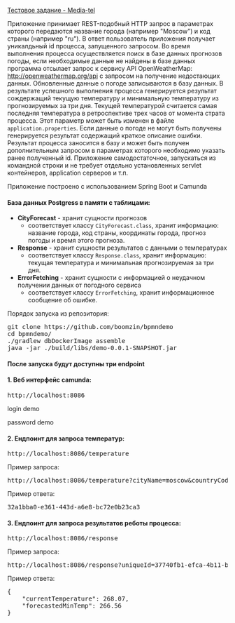 [Тестовое задание  - Media-tel](https://github.com/boomzin/mediateltesttask)

Приложение принимает REST-подобный HTTP запрос в параметрах которого передаются название города (например "Moscow") и код страны (например "ru").
В ответ пользователь приложения получает уникалдьный id процесса, запущенного запросом.
Во время выполнения процесса осуществляется поиск в базе данных прогнозов погоды, если необходимые данные не найдены в базе данных
программа отсылает запрос к сервису API OpenWeatherMap: http://openweathermap.org/api с запросом на получение недостающих данных. 
Обновленные данные о погоде записываются в базу данных.
В результате успешного выполнения процесса генерируется результат сождержащий текущую температуру и минимальную температуру из прогнозируемых за три дня.
Текущей температурой считается самая последняя температура в ретроспективе трех часов от момента страта процесса.
Этот параметр может быть изменен в файле `application.properties`.
Если данные о погоде не могут быть получены генерируется результат содержащий краткое описание ошибки.
Результат процесса заносится в базу и может быть получен дополнительным запросом в параметрах которого необходимо указать ранее полученный id.
Приложение самодостаточное, запускаться из командной строки и не требует отдельно установленных servlet контейнеров, application серверов и т.п.

Приложение построено с использованием Spring Boot и Camunda

#### База данных Postgress в памяти с таблицами:
- **CityForecast** - хранит сущности прогнозов
    - соответствует классу `CityForecast.class`, хранит информацию: название города, код страны, координаты города, прогноз погоды и время этого прогноза.
- **Response** - хранит сущности результатов с данными о температурах
    - соответствует классу `Response.class`, хранит информацию: текущая температура и минимальная прогнозируемая за три дня.
- **ErrorFetching** - хранит сущности с информацией о неудачном получении данных от погодного сервиса
    - соответствует классу `ErrorFetching`, хранит информационное сообщение об ошибке.

Порядок запуска из репозитория:
<pre>
git clone https://github.com/boomzin/bpmndemo
cd bpmndemo/
./gradlew dbDockerImage assemble
java -jar ./build/libs/demo-0.0.1-SNAPSHOT.jar 
</pre>

#### После запуска будут доступны три endpoint
#### 1. Веб интерфейс camunda:
<pre>http://localhost:8086</pre>
login     demo

password  demo
#### 2. Ендпоинт для запроса температур:
<pre>http://localhost:8086/temperature</pre>
Пример запроса:
<pre>http://localhost:8086/temperature?cityName=moscow&countryCode=ru</pre>
Пример ответа:
<pre>32a1bba0-e361-443d-a6e8-bc72e0b23ca3</pre>
#### 3. Ендпоинт для запроса результатов реботы процесса:
<pre>http://localhost:8086/response</pre>
Пример запроса:
<pre>http://localhost:8086/response?uniqueId=37740fb1-efca-4b11-b77f-793be2d3ebe6</pre>
Пример ответа:
<pre>{
    "currentTemperature": 268.07,
    "forecastedMinTemp": 266.56
}</pre>



